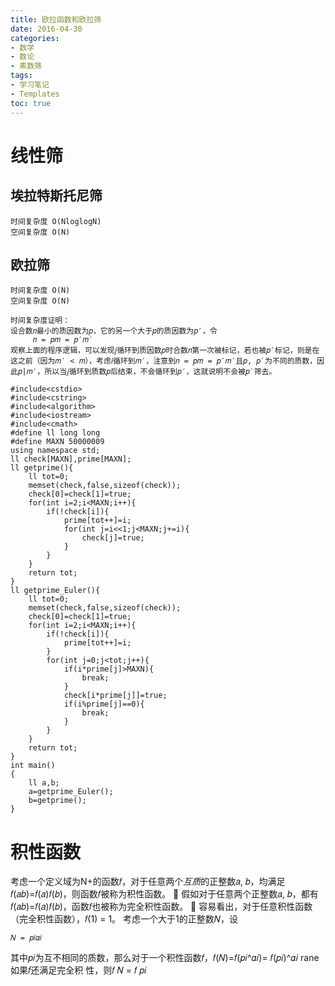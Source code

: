 ```yaml
---
title: 欧拉函数和欧拉筛
date: 2016-04-30 
categories:
- 数学
- 数论
- 素数筛
tags:
- 学习笔记
- Templates
toc: true
---
```


# 线性筛

## 埃拉特斯托尼筛

    时间复杂度 O(NloglogN)
    空间复杂度 O(N)

## 欧拉筛

    时间复杂度 O(N)
    空间复杂度 O(N)

    时间复杂度证明：
    设合数𝑛最小的质因数为𝑝，它的另一个大于𝑝的质因数为𝑝′，令
         𝑛 = 𝑝𝑚 = 𝑝′𝑚′
    观察上面的程序逻辑，可以发现𝑗循环到质因数𝑝时合数𝑛第一次被标记，若也被𝑝′标记，则是在这之前（因为𝑚′ < 𝑚），考虑𝑖循环到𝑚′，注意到𝑛 = 𝑝𝑚 = 𝑝′𝑚′且𝑝, 𝑝′为不同的质数，因此𝑝|𝑚′，所以当𝑗循环到质数𝑝后结束，不会循环到𝑝′，这就说明不会被𝑝′筛去。

```
#include<cstdio>
#include<cstring>
#include<algorithm>
#include<iostream>
#include<cmath>
#define ll long long
#define MAXN 50000009
using namespace std;
ll check[MAXN],prime[MAXN];
ll getprime(){
    ll tot=0;
    memset(check,false,sizeof(check));
    check[0]=check[1]=true;
    for(int i=2;i<MAXN;i++){
        if(!check[i]){
            prime[tot++]=i;
            for(int j=i<<1;j<MAXN;j+=i){
                check[j]=true;
            }
        }
    }
    return tot;
}
ll getprime_Euler(){
    ll tot=0;
    memset(check,false,sizeof(check));
    check[0]=check[1]=true;
    for(int i=2;i<MAXN;i++){
        if(!check[i]){
            prime[tot++]=i;
        }
        for(int j=0;j<tot;j++){
            if(i*prime[j]>MAXN){
                break;
            }
            check[i*prime[j]]=true;
            if(i%prime[j]==0){
                break;
            }
        }
    }
    return tot;
}
int main()
{
    ll a,b;
    a=getprime_Euler();
    b=getprime();
}

```

# 积性函数

考虑一个定义域为N+的函数𝑓，对于任意两个*互质*的正整数𝑎, 𝑏，均满足𝑓(𝑎𝑏)=𝑓(𝑎)𝑓(𝑏)，则函数𝑓被称为积性函数。

假如对于任意两个正整数𝑎, 𝑏，都有𝑓(𝑎𝑏)=𝑓(𝑎)𝑓(𝑏)，函数𝑓也被称为完全积性函数。

容易看出，对于任意积性函数（完全积性函数），𝑓(1) = 1。
考虑一个大于1的正整数𝑁，设

    𝑁 = 𝑝𝑖𝛼𝑖

其中𝑝𝑖为互不相同的质数，那么对于一个积性函数𝑓，𝑓(𝑁)=𝑓(𝑝𝑖^𝛼𝑖)= 𝑓(𝑝𝑖)^𝛼𝑖
rane如果𝑓还满足完全积
性，则𝑓 𝑁 = 𝑓 𝑝𝑖